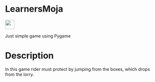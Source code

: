 # LearnersMoja
<a href="https://www.pygame.org/"><image src="https://github.com/nilupulmanodya/LearnersMoja/blob/main/pygame.png" width="30" height="30"></a><br>

Just simple game using Pygame
# Description
In this game rider must protect by jumping from the boxes, which drops from the lorry.
